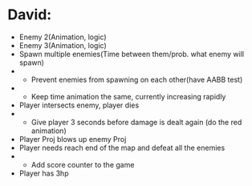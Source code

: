 # David:
- Enemy 2(Animation, logic)
- Enemy 3(Animation, logic)
- Spawn multiple enemies(Time between them/prob. what enemy will spawn)
- - Prevent enemies from spawning on each other(have AABB test)
- - Keep time animation the same, currently increasing rapidly
- Player intersects enemy, player dies
- - Give player 3 seconds before damage is dealt again (do the red animation)
- Player Proj blows up enemy Proj
- Player needs reach end of the map and defeat all the enemies
- - Add score counter to the game
- Player has 3hp

